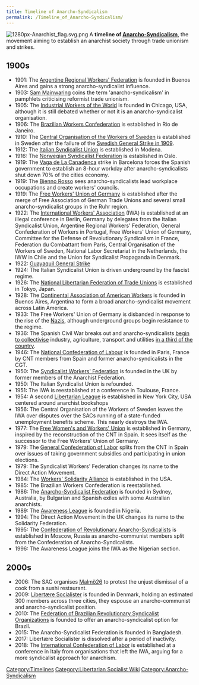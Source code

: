 ```yaml
---
title: Timeline of Anarcho-Syndicalism
permalink: /Timeline_of_Anarcho-Syndicalism/
---
```


![](1280px-Anarchist_flag.svg.png "1280px-Anarchist_flag.svg.png") A
**timeline of [Anarcho-Syndicalism](Anarcho-Syndicalism "wikilink")**,
the movement aiming to establish an anarchist society through trade
unionism and strikes.

## 1900s

- 1901: The [Argentine Regional Workers'
  Federation](Argentine_Regional_Workers'_Federation "wikilink") is
  founded in Buenos Aires and gains a strong anarcho-syndicalist
  influence.
- 1903: [Sam Mainwaring](Sam_Mainwaring "wikilink") coins the term
  'anarcho-syndicalism' in pamphlets criticising reformist trade
  unionism.
- 1905: The [Industrial Workers of the
  World](Industrial_Workers_of_the_World "wikilink") is founded in
  Chicago, USA, although it is still debated whether or not it is an
  anarcho-syndicalist organisation.
- 1906: The [Brazilian Workers
  Confederation](Brazilian_Workers_Confederation "wikilink") is
  established in Rio de Janeiro.
- 1910: The [Central Organisation of the Workers of
  Sweden](Central_Organisation_of_the_Workers_of_Sweden "wikilink") is
  established in Sweden after the failure of the [Swedish General Strike
  in 1909](Swedish_General_Strike_(1909) "wikilink").
- 1912: The [Italian Syndicalist
  Union](Italian_Syndicalist_Union "wikilink") is established in Modena.
- 1916: The [Norwegian Syndicalist
  Federation](Norwegian_Syndicalist_Federation "wikilink") is
  established in Oslo.
- 1919: The [Vaga de La Canadenca](Vaga_de_La_Canadenca "wikilink")
  strike in Barcelona forces the Spanish government to establish an
  8-hour workday after anarcho-syndicalists shut down 70% of the cities
  economy.
- 1919: The [Bienno Rosso](Bienno_Rosso "wikilink") sees
  anarcho-syndicalists lead workplace occupations and create workers'
  councils.
- 1919: The [Free Workers' Union of
  Germany](Free_Workers'_Union_of_Germany "wikilink") is established
  after the merge of Free Association of German Trade Unions and several
  small anarcho-syndicalist groups in the Ruhr region.
- 1922: The [International Workers'
  Association](International_Workers'_Association "wikilink") (IWA) is
  established at an illegal conference in Berlin, Germany by delegates
  from the Italian Syndicalist Union, Argentine Regional Workers'
  Federation, General Confederation of Workers in Portugal, Free
  Workers' Union of Germany, Committee for the Defense of Revolutionary
  Syndicalism in France, Federation du Combattant from Paris, Central
  Organisation of the Workers of Sweden, National Labor Secretariat in
  the Netherlands, the IWW in Chile and the Union for Syndicalist
  Propaganda in Denmark.
- 1922: [Guayaquil General
  Strike](Guayaquil_General_Strike_(1922) "wikilink")
- 1924: The Italian Syndicalist Union is driven underground by the
  fascist regime.
- 1926: The [National Libertarian Federation of Trade
  Unions](National_Libertarian_Federation_of_Trade_Unions_(Japan) "wikilink")
  is established in Tokyo, Japan.
- 1928: The [Continental Association of American
  Workers](Continental_Association_of_American_Workers "wikilink") is
  founded in Buenos Aires, Argentina to form a broad anarcho-syndicalist
  movement across Latin America.
- 1933: The Free Workers' Union of Germany is disbanded in response to
  the rise of the [Nazis](Nazi_Germany "wikilink"), although underground
  groups begin resistance to the regime.
- 1936: The Spanish Civil War breaks out and anarcho-syndicalists [begin
  to collectivise](Spanish_Revolution "wikilink") industry, agriculture,
  transport and utilities [in a third of the
  country](Revolutionary_Spain "wikilink").
- 1946: The [National Confederation of
  Labour](National_Confederation_of_Labour_(France) "wikilink") is
  founded in Paris, France by CNT members from Spain and former
  anarcho-syndicalists in the CGT.
- 1950: The [Syndicalist Workers'
  Federation](Solidarity_Federation_(UK) "wikilink") is founded in the
  UK by former members of the Anarchist Federation.
- 1950: The Italian Syndicalist Union is refounded.
- 1951: The IWA is reestablished at a conference in Toulouse, France.
- 1954: A second [Libertarian
  League](Libertarian_League_(NYC) "wikilink") is established in New
  York City, USA centered around anarchist bookshops
- 1956: The Central Organisation of the Workers of Sweden leaves the IWA
  over disputes over the SACs running of a state-funded unemployment
  benefits scheme. This nearly destroys the IWA.
- 1977: The [Free Women's and Workers'
  Union](Free_Women's_and_Workers'_Union_(Germany) "wikilink") is
  established in Germany, inspired by the reconstruction of the CNT in
  Spain. It sees itself as the successor to the Free Workers' Union of
  Germany.
- 1979: The [General Confederation of
  Labor](General_Confederation_of_Labor_(Spain) "wikilink") splits from
  the CNT in Spain over issues of taking government subsidies and
  participating in union elections.
- 1979: The Syndicalist Workers' Federation changes its name to the
  Direct Action Movement.
- 1984: The [Workers' Solidarity
  Alliance](Workers'_Solidarity_Alliance_(USA) "wikilink") is
  established in the USA.
- 1985: The Brazilian Workers Confederation is reestablished.
- 1986: The [Anarcho-Syndicalist
  Federation](Anarcho-Syndicalist_Federation_(Australia) "wikilink") is
  founded in Sydney, Australia, by Bulgarian and Spanish exiles with
  some Australian anarchists.
- 1989: The [Awareness League](Awareness_League_(Nigeria) "wikilink") is
  founded in Nigeria.
- 1994: The Direct Action Movement in the UK changes its name to the
  Solidarity Federation.
- 1995: The [Confederation of Revolutionary
  Anarcho-Syndicalists](Confederation_of_Revolutionary_Anarcho-Syndicalists_(Russia) "wikilink")
  is established in Moscow, Russia as anarcho-communist members split
  from the Confederation of Anarcho-Syndicalists.
- 1996: The Awareness League joins the IWA as the Nigerian section.

## 2000s

- 2006: The SAC organises [Malmö26](Malmö26 "wikilink") to protest the
  unjust dismissal of a cook from a sushi restaurant.
- 2009: [Libertære Socialister](Libertære_Socialister "wikilink") is
  founded in Denmark, holding an estimated 300 members across three
  cities, they espouse an anarcho-communist and anarcho-syndicalist
  position.
- 2010: The [Federation of Brazilian Revolutionary Syndicalist
  Organizations](Federation_of_Brazilian_Revolutionary_Syndicalist_Organizations "wikilink")
  is founded to offer an anarcho-syndicalist option for Brazil.
- 2015: The Anarcho-Syndicalist Federation is founded in Bangladesh.
- 2017: Libertære Socialister is dissolved after a period of inactivity.
- 2018: The [International Confederation of
  Labor](International_Confederation_of_Labor "wikilink") is established
  at a conference in Italy from organisations that left the IWA, arguing
  for a more syndicalist approach for anarchism.

[Category:Timelines](Category:Timelines "wikilink")
[Category:Libertarian Socialist
Wiki](Category:Libertarian_Socialist_Wiki "wikilink")
[Category:Anarcho-Syndicalism](Category:Anarcho-Syndicalism "wikilink")